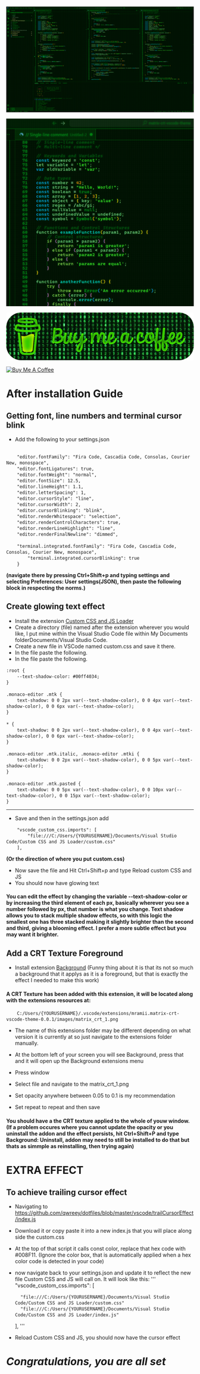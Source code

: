 
![Example Image](images/EXAMPLE1.png) 

![Example Image](images/EXAMPLE2.png) 

![BMAC_BUTTON](images/custom_bmac_matrix_button.png)

 <a href="https://www.buymeacoffee.com/mramii" target="_blank"><img src="https://cdn.buymeacoffee.com/buttons/default-orange.png" alt="Buy Me A Coffee" height="41" width="174"></a>



# After installation Guide

## Getting font, line numbers and terminal cursor blink

- Add the following to your settings.json

``` "editor.lineNumbers": "relative", //Used for navigation with vim, otherwise replace relative with on

    "editor.fontFamily": "Fira Code, Cascadia Code, Consolas, Courier New, monospace",
    "editor.fontLigatures": true,
    "editor.fontWeight": "normal",
    "editor.fontSize": 12.5,
    "editor.lineHeight": 1.1,
    "editor.letterSpacing": 1, 
    "editor.cursorStyle": "line",
    "editor.cursorWidth": 2,
    "editor.cursorBlinking": "blink",
    "editor.renderWhitespace": "selection",
    "editor.renderControlCharacters": true,
    "editor.renderLineHighlight": "line",
    "editor.renderFinalNewline": "dimmed",

    "terminal.integrated.fontFamily": "Fira Code, Cascadia Code, Consolas, Courier New, monospace",
        "terminal.integrated.cursorBlinking": true
    }
```


 
**(navigate there by pressing Ctrl+Shift+p and typing settings and selecting Preferences: User settings(JSON), then paste the following block in respecting the norms.)**

## Create glowing text effect

- Install the extension [Custom CSS and JS Loader](https://marketplace.visualstudio.com/items?itemName=be5invis.vscode-custom-css)
- Create a directory (file) named after the extension wherever you would like, I put mine within the Visual Studio Code file within My Documents folderDocuments/Visual Studio Code.
- Create a new file in VSCode named custom.css and save it there.
- In the file paste the following.
- In the file paste the following.

```
:root {
    --text-shadow-color: #00ff4034;
}

.monaco-editor .mtk {
    text-shadow: 0 0 2px var(--text-shadow-color), 0 0 4px var(--text-shadow-color), 0 0 6px var(--text-shadow-color);
}

* {
    text-shadow: 0 0 2px var(--text-shadow-color), 0 0 4px var(--text-shadow-color), 0 0 6px var(--text-shadow-color);
}

.monaco-editor .mtk.italic, .monaco-editor .mtki {
    text-shadow: 0 0 2px var(--text-shadow-color), 0 0 5px var(--text-shadow-color);
}

.monaco-editor .mtk.pasted {
    text-shadow: 0 0 5px var(--text-shadow-color), 0 0 10px var(--text-shadow-color), 0 0 15px var(--text-shadow-color);
}
```
*******************************************************************************
- Save and then in the settings.json add
```
    "vscode_custom_css.imports": [
        "file:///C:/Users/{YOURUSERNAME}/Documents/Visual Studio Code/Custom CSS and JS Loader/custom.css"
    ],
```
**(Or the direction of where you put custom.css)**

- Now save the file and Hit Ctrl+Shift+p and type Reload custom CSS and JS
- You should now have glowing text

#### You can edit the effect by changing the variable --text-shadow-color or by increasing the third element of each px, basically wherever you see a number followed by px, that number is what you change. Text shadow allows you to stack multiple shadow effects, so with this logic the smallest one has three stacked making it slightly brighter than the second and third, giving a blooming effect. I prefer a more subtle effect but you may want it brighter.

## Add a CRT Texture Foreground

- Install extension [Background](https://marketplace.visualstudio.com/items?itemName=Katsute.code-background)
(Funny thing about it is that its not so much a background that it applys as it is a foreground, but that is exactly the effect I needed to make this work)

#### A CRT Texture has been added with this extension, it will be located along with the extensions resources at:

```
    C:/Users/{YOURUSERNAME}/.vscode/extensions/mramii.matrix-crt-vscode-theme-0.0.1/images/matrix_crt_1.png
```

- The name of this extensions folder may be different depending on what version it is currently at
so just navigate to the extensions folder manually.

- At the bottom left of your screen you will see Background, press that and it will open up the Background extensions menu

- Press window

- Select file and navigate to the matrix_crt_1.png

- Set opacity anywhere between 0.05 to 0.1 is my recommendation

- Set repeat to repeat and then save

#### You should have a the CRT texture applied to the whole of youw window.(If a problem occures where you cannot update the opacity or you uninstall the addon and the effect persists, hit Ctrl+Shift+P and type Background: Uninstall, addon may need to still be installed to do that but thats as simmple as reinstalling, then trying again)

# EXTRA EFFECT

## To achieve trailing cursor effect

- Navigating to https://github.com/qwreey/dotfiles/blob/master/vscode/trailCursorEffect/index.js
 
- Download it or copy paste it into a new index.js that you will place along side the custom.css

- At the top of that script it calls const color, replace that hex code with #008F11. (Ignore the color box, that is automatically applied when a hex color code is detected in your code)
 
- now navigate back to your settings.json and update it to reflect the new file Custom CSS and JS will call on. It will look like this:
'''
  "vscode_custom_css.imports": [
    
        "file:///C:/Users/{YOURUSERNAME}/Documents/Visual Studio Code/Custom CSS and JS Loader/custom.css"
        "file:///C:/Users/{YOURUSERNAME}/Documents/Visual Studio Code/Custom CSS and JS Loader/index.js"
    ],
'''

- Reload Custom CSS and JS, you should now have the cursor effect

# *Congratulations, you are all set* #